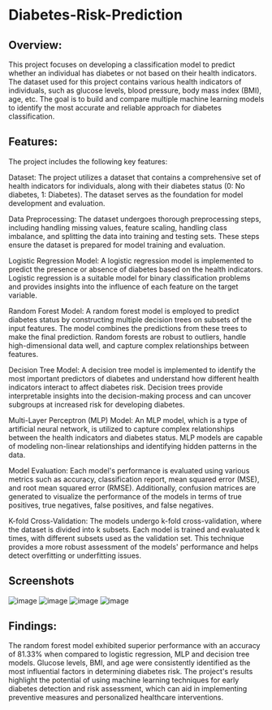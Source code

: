 # Diabetes-Risk-Prediction

## **Overview**:
This project focuses on developing a classification model to predict whether an individual has diabetes or not based on their health indicators. The dataset used for this project contains various health indicators of individuals, such as glucose levels, blood pressure, body mass index (BMI), age, etc. The goal is to build and compare multiple machine learning models to identify the most accurate and reliable approach for diabetes classification.

## Features:
The project includes the following key features:

Dataset: The project utilizes a dataset that contains a comprehensive set of health indicators for individuals, along with their diabetes status (0: No diabetes, 1: Diabetes). The dataset serves as the foundation for model development and evaluation.

Data Preprocessing: The dataset undergoes thorough preprocessing steps, including handling missing values, feature scaling, handling class imbalance, and splitting the data into training and testing sets. These steps ensure the dataset is prepared for model training and evaluation.

Logistic Regression Model: A logistic regression model is implemented to predict the presence or absence of diabetes based on the health indicators. Logistic regression is a suitable model for binary classification problems and provides insights into the influence of each feature on the target variable.

Random Forest Model: A random forest model is employed to predict diabetes status by constructing multiple decision trees on subsets of the input features. The model combines the predictions from these trees to make the final prediction. Random forests are robust to outliers, handle high-dimensional data well, and capture complex relationships between features.

Decision Tree Model: A decision tree model is implemented to identify the most important predictors of diabetes and understand how different health indicators interact to affect diabetes risk. Decision trees provide interpretable insights into the decision-making process and can uncover subgroups at increased risk for developing diabetes.

Multi-Layer Perceptron (MLP) Model: An MLP model, which is a type of artificial neural network, is utilized to capture complex relationships between the health indicators and diabetes status. MLP models are capable of modeling non-linear relationships and identifying hidden patterns in the data.

Model Evaluation: Each model's performance is evaluated using various metrics such as accuracy, classification report, mean squared error (MSE), and root mean squared error (RMSE). Additionally, confusion matrices are generated to visualize the performance of the models in terms of true positives, true negatives, false positives, and false negatives.

K-fold Cross-Validation: The models undergo k-fold cross-validation, where the dataset is divided into k subsets. Each model is trained and evaluated k times, with different subsets used as the validation set. This technique provides a more robust assessment of the models' performance and helps detect overfitting or underfitting issues.

## Screenshots
![image](https://github.com/ujwala-mallela/Diabetes-Risk-Prediction/assets/137120874/1b32abe8-81d2-410e-ad9c-001fc687d5ef)
![image](https://github.com/ujwala-mallela/Diabetes-Risk-Prediction/assets/137120874/07f415b2-5827-44f8-a61c-be73f76e7f63)
![image](https://github.com/ujwala-mallela/Diabetes-Risk-Prediction/assets/137120874/61b81994-7546-46a4-b78d-7c317dff1d59)
![image](https://github.com/ujwala-mallela/Diabetes-Risk-Prediction/assets/137120874/ef9be2e0-f4be-4e9b-aa3f-d349b55abb1f)

## Findings:

The random forest model exhibited superior performance with an accuracy of 81.33% when compared to logistic regression, MLP and decision tree models. Glucose levels, BMI, and age were consistently identified as the most influential factors in determining diabetes risk. The project's results highlight the potential of using machine learning techniques for early diabetes detection and risk assessment, which can aid in implementing preventive measures and personalized healthcare interventions.
